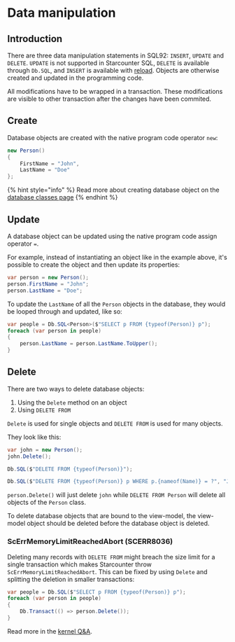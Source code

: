 # Data manipulation

## Introduction

There are three data manipulation statements in SQL92: `INSERT`, `UPDATE` and `DELETE`. `UPDATE` is not supported in Starcounter SQL, `DELETE` is available through `Db.SQL`, and `INSERT` is available with [reload](../working-with-starcounter/stardump-cli.md#reload-database). Objects are otherwise created and updated in the programming code.

All modifications have to be wrapped in a transaction. These modifications are visible to other transaction after the changes have been commited.

## Create

Database objects are created with the native program code operator `new`:

```csharp
new Person()
{
    FirstName = "John",
    LastName = "Doe"
};
```

{% hint style="info" %}
Read more about creating database object on the [database classes page](database-classes.md#create-database-objects)
{% endhint %}

## Update

A database object can be updated using the native program code assign operator `=`.

For example, instead of instantiating an object like in the example above, it's possible to create the object and then update its properties:

```csharp
var person = new Person();
person.FirstName = "John";
person.LastName = "Doe";
```

To update the `LastName` of all the `Person` objects in the database, they would be looped through and updated, like so:

```csharp
var people = Db.SQL<Person>($"SELECT p FROM {typeof(Person)} p");
foreach (var person in people)
{
    person.LastName = person.LastName.ToUpper();
}
```

## Delete

There are two ways to delete database objects:

1. Using the `Delete` method on an object
2. Using `DELETE FROM`

`Delete` is used for single objects and `DELETE FROM` is used for many objects.

They look like this:

```csharp
var john = new Person();
john.Delete();

Db.SQL($"DELETE FROM {typeof(Person)}");

Db.SQL($"DELETE FROM {typeof(Person)} p WHERE p.{nameof(Name)} = ?", "John");
```

`person.Delete()` will just delete `john` while `DELETE FROM Person` will delete all objects of the `Person` class.

To delete database objects that are bound to the view-model, the view-model object should be deleted before the database object is deleted.

### ScErrMemoryLimitReachedAbort \(SCERR8036\)

Deleting many records with `DELETE FROM` might breach the size limit for a single transaction which  makes Starcounter throw `ScErrMemoryLimitReachedAbort`. This can be fixed by using `Delete` and splitting the deletion in smaller transactions: 

```csharp
var people = Db.SQL($"SELECT p FROM {typeof(Person)} p");
foreach (var person in people)
{
    Db.Transact(() => person.Delete());
}
```

Read more in the [kernel Q&A](../working-with-starcounter/kernel-q-and-a.md).

